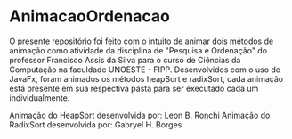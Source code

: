 # AnimacaoOrdenacao
O presente repositório foi feito com o intuito de animar dois métodos de animação como atividade da disciplina de "Pesquisa e Ordenação" do professor Francisco Assis da Silva para o curso de Ciências da Computação na faculdade UNOESTE - FIPP.
Desenvolvidos com o uso de JavaFx, foram animados os métodos heapSort e radixSort, cada animação está presente em sua respectiva pasta para ser executado cada um individualmente.

Animação do HeapSort desenvolvida por: Leon B. Ronchi
Animação do RadixSort desenvolvida por: Gabryel H. Borges
